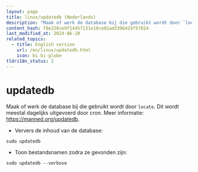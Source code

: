 ```yaml
---
layout: page
title: linux/updatedb (Nederlands)
description: "Maak of werk de database bij die gebruikt wordt door `locate`."
content_hash: f8e228ce9f14457131e10ce01ad3396424f57024
last_modified_at: 2024-06-20
related_topics:
  - title: English version
    url: /en/linux/updatedb.html
    icon: bi bi-globe
tldri18n_status: 2
---
```

# updatedb

Maak of werk de database bij die gebruikt wordt door `locate`.
Dit wordt meestal dagelijks uitgevoerd door cron.
Meer informatie: <https://manned.org/updatedb>.

- Ververs de inhoud van de database:

`sudo updatedb`

- Toon bestandsnamen zodra ze gevonden zijn:

`sudo updatedb --verbose`
